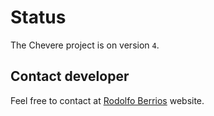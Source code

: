 # Status

The Chevere project is on version `4`.

## Contact developer

Feel free to contact at [Rodolfo Berrios](https://rodolfoberrios.com) website.
